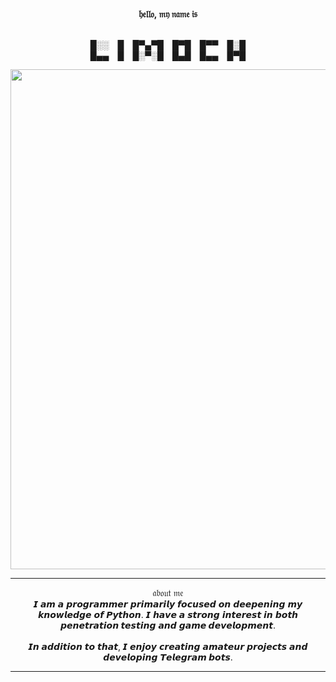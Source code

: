 <p align="center">
  <br><b>𝔥𝔢𝔩𝔩𝔬, 𝔪𝔶 𝔫𝔞𝔪𝔢 𝔦𝔰</b><br><br>
</p>
<p align="center">
█░░ █ █▀▄▀█ █▀█ █▀▀ █░█<br>
█▄▄ █ █░▀░█ █▄█ █▄▄ █▀█


</p>
<p align="center">
<a><img src="https://i.pinimg.com/originals/e8/ff/a9/e8ffa9f913233ed365a7f75aba5334b7.gif" width="800" /></a>
</p>

---

<p align="center">𝔞𝔟𝔬𝔲𝔱 𝔪𝔢<br>
𝙄 𝙖𝙢 𝙖 𝙥𝙧𝙤𝙜𝙧𝙖𝙢𝙢𝙚𝙧 𝙥𝙧𝙞𝙢𝙖𝙧𝙞𝙡𝙮 𝙛𝙤𝙘𝙪𝙨𝙚𝙙 𝙤𝙣 𝙙𝙚𝙚𝙥𝙚𝙣𝙞𝙣𝙜 𝙢𝙮 𝙠𝙣𝙤𝙬𝙡𝙚𝙙𝙜𝙚 𝙤𝙛 𝙋𝙮𝙩𝙝𝙤𝙣.  
𝙄 𝙝𝙖𝙫𝙚 𝙖 𝙨𝙩𝙧𝙤𝙣𝙜 𝙞𝙣𝙩𝙚𝙧𝙚𝙨𝙩 𝙞𝙣 𝙗𝙤𝙩𝙝 <b>𝙥𝙚𝙣𝙚𝙩𝙧𝙖𝙩𝙞𝙤𝙣 𝙩𝙚𝙨𝙩𝙞𝙣𝙜</b> 𝙖𝙣𝙙 <b>𝙜𝙖𝙢𝙚 𝙙𝙚𝙫𝙚𝙡𝙤𝙥𝙢𝙚𝙣𝙩</b>.<br><br>
𝙄𝙣 𝙖𝙙𝙙𝙞𝙩𝙞𝙤𝙣 𝙩𝙤 𝙩𝙝𝙖𝙩, 𝙄 𝙚𝙣𝙟𝙤𝙮 𝙘𝙧𝙚𝙖𝙩𝙞𝙣𝙜 𝙖𝙢𝙖𝙩𝙚𝙪𝙧 𝙥𝙧𝙤𝙟𝙚𝙘𝙩𝙨 𝙖𝙣𝙙 𝙙𝙚𝙫𝙚𝙡𝙤𝙥𝙞𝙣𝙜 <b>𝙏𝙚𝙡𝙚𝙜𝙧𝙖𝙢 𝙗𝙤𝙩𝙨</b>.<br>
</p>

---
